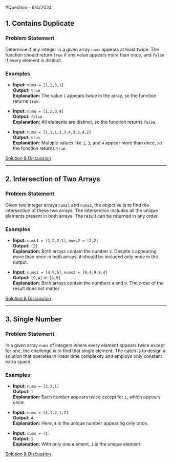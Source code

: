 #Question - 6/4/2024

## 1. Contains Duplicate

### Problem Statement
Determine if any integer in a given array `nums` appears at least twice. The function should return `true` if any value appears more than once, and `false` if every element is distinct.

### Examples
- **Input:** `nums = [1,2,3,1]`  
  **Output:** `true`  
  **Explanation:** The value `1` appears twice in the array, so the function returns `true`.

- **Input:** `nums = [1,2,3,4]`  
  **Output:** `false`  
  **Explanation:** All elements are distinct, so the function returns `false`.

- **Input:** `nums = [1,1,1,3,3,4,3,2,4,2]`  
  **Output:** `true`  
  **Explanation:** Multiple values like `1`, `3`, and `4` appear more than once, so the function returns `true`.

[Solution & Discussion](containsDuplicate.md)

---

## 2. Intersection of Two Arrays

### Problem Statement
Given two integer arrays `nums1` and `nums2`, the objective is to find the intersection of these two arrays. The intersection includes all the unique elements present in both arrays. The result can be returned in any order.

### Examples
- **Input:** `nums1 = [1,2,2,1]`, `nums2 = [2,2]`  
  **Output:** `[2]`  
  **Explanation:** Both arrays contain the number `2`. Despite `2` appearing more than once in both arrays, it should be included only once in the output.

- **Input:** `nums1 = [4,9,5]`, `nums2 = [9,4,9,8,4]`  
  **Output:** `[9,4]` or `[4,9]`  
  **Explanation:** Both arrays contain the numbers `4` and `9`. The order of the result does not matter.

[Solution & Discussion](intersectionOfTwoArray.md)

---

## 3. Single Number

### Problem Statement
In a given array `nums` of integers where every element appears twice except for one, the challenge is to find that single element. The catch is to design a solution that operates in linear time complexity and employs only constant extra space.

### Examples
- **Input:** `nums = [2,2,1]`  
  **Output:** `1`  
  **Explanation:** Each number appears twice except for `1`, which appears once.

- **Input:** `nums = [4,1,2,1,2]`  
  **Output:** `4`  
  **Explanation:** Here, `4` is the unique number appearing only once.

- **Input:** `nums = [1]`  
  **Output:** `1`  
  **Explanation:** With only one element, `1` is the unique element.

[Solution & Discussion](singleNumber.md)
